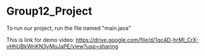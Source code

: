 # Group12_Project

To run our project, run the file named "main.java"

This is link for demo video: https://drive.google.com/file/d/1qc4D-hrMl_CrX-vHhUBkWnKN3yMoJaPE/view?usp=sharing

